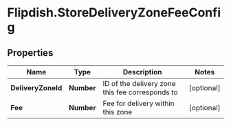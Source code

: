 # Flipdish.StoreDeliveryZoneFeeConfig

## Properties
Name | Type | Description | Notes
------------ | ------------- | ------------- | -------------
**DeliveryZoneId** | **Number** | ID of the delivery zone this fee corresponds to | [optional] 
**Fee** | **Number** | Fee for delivery within this zone | [optional] 


